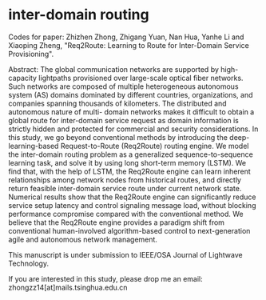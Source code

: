 # inter-domain routing

Codes for paper:
Zhizhen Zhong, Zhigang Yuan, Nan Hua, Yanhe Li and Xiaoping Zheng, "Req2Route: Learning to Route for Inter-Domain Service Provisioning".

Abstract: The global communication networks are supported by high-capacity lightpaths provisioned over large-scale optical fiber networks. Such networks are composed of multiple heterogeneous autonomous system (AS) domains dominated by different countries, organizations, and companies spanning thousands of kilometers. The distributed and autonomous nature of multi- domain networks makes it difficult to obtain a global route for inter-domain service request as domain information is strictly hidden and protected for commercial and security considerations. In this study, we go beyond conventional methods by introducing the deep-learning-based Request-to-Route (Req2Route) routing engine. We model the inter-domain routing problem as a generalized sequence-to-sequence learning task, and solve it by using long short-term memory (LSTM). We find that, with the help of LSTM, the Req2Route engine can learn inherent relationships among network nodes from historical routes, and directly return feasible inter-domain service route under current network state. Numerical results show that the Req2Route engine can significantly reduce service setup latency and control signaling message load, without blocking performance compromise compared with the conventional method. We believe that the Req2Route engine provides a paradigm shift from conventional human-involved algorithm-based control to next-generation agile and autonomous network management.

This manuscript is under submission to IEEE/OSA Journal of Lightwave Technology.

If you are interested in this study, please drop me an email: zhongzz14[at]mails.tsinghua.edu.cn
